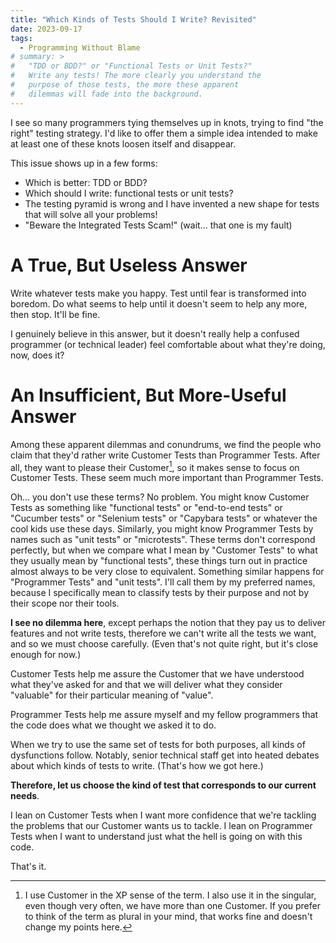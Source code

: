 ```yaml
---
title: "Which Kinds of Tests Should I Write? Revisited"
date: 2023-09-17
tags:
  - Programming Without Blame
# summary: >
#   "TDD or BDD?" or "Functional Tests or Unit Tests?"
#   Write any tests! The more clearly you understand the
#   purpose of those tests, the more these apparent
#   dilemmas will fade into the background.
---
```


I see so many programmers tying themselves up in knots, trying to find "the right" testing strategy. I'd like to offer them a simple idea intended to make at least one of these knots loosen itself and disappear.

This issue shows up in a few forms:

- Which is better: TDD or BDD?
- Which should I write: functional tests or unit tests?
- The testing pyramid is wrong and I have invented a new shape for tests that will solve all your problems!
- "Beware the Integrated Tests Scam!" (wait... that one is my fault)

# A True, But Useless Answer

Write whatever tests make you happy. Test until fear is transformed into boredom. Do what seems to help until it doesn't seem to help any more, then stop. It'll be fine.

I genuinely believe in this answer, but it doesn't really help a confused programmer (or technical leader) feel comfortable about what they're doing, now, does it?

# An Insufficient, But More-Useful Answer

Among these apparent dilemmas and conundrums, we find the people who claim that they'd rather write Customer Tests than Programmer Tests. After all, they want to please their Customer[^customer], so it makes sense to focus on Customer Tests. These seem much more important than Programmer Tests.

[^customer]: I use Customer in the XP sense of the term. I also use it in the singular, even though very often, we have more than one Customer. If you prefer to think of the term as plural in your mind, that works fine and doesn't change my points here.

Oh... you don't use these terms? No problem. You might know Customer Tests as something like "functional tests" or "end-to-end tests" or "Cucumber tests" or "Selenium tests" or "Capybara tests" or whatever the cool kids use these days. Similarly, you might know Programmer Tests by names such as "unit tests" or "microtests". These terms don't correspond perfectly, but when we compare what I mean by "Customer Tests" to what they usually mean by "functional tests", these things turn out in practice almost always to be very close to equivalent. Something similar happens for "Programmer Tests" and "unit tests". I'll call them by my preferred names, because I specifically mean to classify tests by their purpose and not by their scope nor their tools.

**I see no dilemma here**, except perhaps the notion that they pay us to deliver features and not write tests, therefore we can't write all the tests we want, and so we must choose carefully. (Even that's not quite right, but it's close enough for now.)

Customer Tests help me assure the Customer that we have understood what they've asked for and that we will deliver what they consider "valuable" for their particular meaning of "value".

Programmer Tests help me assure myself and my fellow programmers that the code does what we thought we asked it to do.

When we try to use the same set of tests for both purposes, all kinds of dysfunctions follow. Notably, senior technical staff get into heated debates about which kinds of tests to write. (That's how we got here.)

**Therefore, let us choose the kind of test that corresponds to our current needs**.

I lean on Customer Tests when I want more confidence that we're tackling the problems that our Customer wants us to tackle. I lean on Programmer Tests when I want to understand just what the hell is going on with this code.

That's it.

